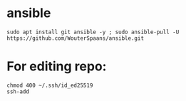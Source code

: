 # ansible
```
sudo apt install git ansible -y ; sudo ansible-pull -U https://github.com/WouterSpaans/ansible.git
```

# For editing repo:
```
chmod 400 ~/.ssh/id_ed25519
ssh-add
```
